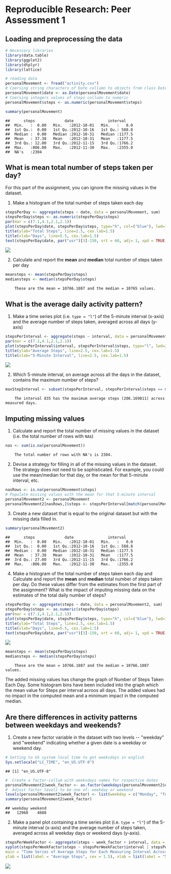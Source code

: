 # Reproducible Research: Peer Assessment 1


## Loading and preprocessing the data

```r
# Necessary libraries 
library(data.table)
library(ggplot2)
library(dtplyr)
library(lattice)

# reading data 
personalMovement <- fread("activity.csv")
# Coersing string characters of Date collumn to objects from class Date
personalMovement$date <- as.Date(personalMovement$date)
# Coersing integers values of steps collumn to numeric
personalMovement$steps <- as.numeric(personalMovement$steps)

summary(personalMovement)
```

```
##      steps             date               interval     
##  Min.   :  0.00   Min.   :2012-10-01   Min.   :   0.0  
##  1st Qu.:  0.00   1st Qu.:2012-10-16   1st Qu.: 588.8  
##  Median :  0.00   Median :2012-10-31   Median :1177.5  
##  Mean   : 37.38   Mean   :2012-10-31   Mean   :1177.5  
##  3rd Qu.: 12.00   3rd Qu.:2012-11-15   3rd Qu.:1766.2  
##  Max.   :806.00   Max.   :2012-11-30   Max.   :2355.0  
##  NA's   :2304
```

## What is mean total number of steps taken per day?
For this part of the assignment, you can ignore the missing values in the dataset.

1. Make a histogram of the total number of steps taken each day


```r
stepsPerDay <- aggregate(steps ~ date, data = personalMovement, sum)
stepsPerDay$steps <- as.numeric(stepsPerDay$steps)
par(mar = c(7.1,4.1,2.1,2.1))
plot(stepsPerDay$date, stepsPerDay$steps, type="h", col=("blue"), lwd=13, main="Number of Steps Taken Each Day", ylab="", xlab = "", xaxt = "n")
title(ylab="Total Steps", line=2.5, cex.lab=1.5)
title(xlab="Days", line=5.5, cex.lab=1.5)
text(stepsPerDay$date, par("usr")[3]-150, srt = 60, adj= 1, xpd = TRUE, labels = stepsPerDay$date, cex=1.25)
```

![](PA1_template_files/figure-html/unnamed-chunk-2-1.png)<!-- -->

2. Calculate and report the **mean** and **median** total number of steps taken per day


```r
meansteps <- mean(stepsPerDay$steps)
mediansteps <- median(stepsPerDay$steps)
```

        These are the mean = 10766.1887 and the median = 10765 values.

## What is the average daily activity pattern?

1. Make a time series plot (i.e. `type = "l"`) of the 5-minute interval (x-axis) and the average number of steps taken, averaged across all days (y-axis)


```r
stepsPerInterval <- aggregate(steps ~ interval, data = personalMovement, mean)
par(mar = c(7.1,4.1,2.1,2.1))
plot(stepsPerInterval$interval, stepsPerInterval$steps, type="l", lwd=2, main="Time Series of Average Steps for Each Measuring Interval Across All Days", ylab="", xlab = "")
title(ylab="Average Steps", line=2.5, cex.lab=1.5)
title(xlab="5-Minute Interval", line=2.5, cex.lab=1.5)
```

![](PA1_template_files/figure-html/unnamed-chunk-4-1.png)<!-- -->

2. Which 5-minute interval, on average across all the days in the dataset, contains the maximum number of steps?


```r
maxStepInterval <- subset(stepsPerInterval, stepsPerInterval$steps == max(stepsPerInterval$steps))
```

        The interval 835 has the maximum average steps (206.169811) across measured days. 

## Imputing missing values
1. Calculate and report the total number of missing values in the dataset (i.e. the total number of rows with `NA`s)


```r
nas <- sum(is.na(personalMovement))
```

        The total number of rows with NA's is 2304.

2. Devise a strategy for filling in all of the missing values in the dataset. The strategy does not need to be sophisticated. For example, you could use the mean/median for that day, or the mean for that 5-minute interval, etc.


```r
nasRows <- is.na(personalMovement$steps)
# Populate missing values with the mean for that 5-minute interval
personalMovement2 <- personalMovement
personalMovement2[nasRows,]$steps <- stepsPerInterval[match(personalMovement[nasRows,]$interval, stepsPerInterval$interval),]$steps
```

3. Create a new dataset that is equal to the original dataset but with the missing data filled in.


```r
summary(personalMovement2)
```

```
##      steps             date               interval     
##  Min.   :  0.00   Min.   :2012-10-01   Min.   :   0.0  
##  1st Qu.:  0.00   1st Qu.:2012-10-16   1st Qu.: 588.8  
##  Median :  0.00   Median :2012-10-31   Median :1177.5  
##  Mean   : 37.38   Mean   :2012-10-31   Mean   :1177.5  
##  3rd Qu.: 27.00   3rd Qu.:2012-11-15   3rd Qu.:1766.2  
##  Max.   :806.00   Max.   :2012-11-30   Max.   :2355.0
```

4. Make a histogram of the total number of steps taken each day and Calculate and report the **mean** and **median** total number of steps taken per day. Do these values differ from the estimates from the first part of the assignment? What is the impact of imputing missing data on the estimates of the total daily number of steps?


```r
stepsPerDay <- aggregate(steps ~ date, data = personalMovement2, sum)
stepsPerDay$steps <- as.numeric(stepsPerDay$steps)
par(mar = c(7.1,4.1,2.1,2.1))
plot(stepsPerDay$date, stepsPerDay$steps, type="h", col=("blue"), lwd=13, main="Number of Steps Taken Each Day", ylab="", xlab = "", xaxt = "n")
title(ylab="Total Steps", line=2.5, cex.lab=1.5)
title(xlab="Days", line=5.5, cex.lab=1.5)
text(stepsPerDay$date, par("usr")[3]-150, srt = 60, adj= 1, xpd = TRUE, labels = stepsPerDay$date, cex=1.25)
```

![](PA1_template_files/figure-html/unnamed-chunk-9-1.png)<!-- -->

```r
meansteps <- mean(stepsPerDay$steps)
mediansteps <- median(stepsPerDay$steps)
```

        These are the mean = 10766.1887 and the median = 10766.1887 values.

The added missing values has change the graph of Number of Steps Taken Each Day. Some histogram bins have been included into the graph which the mean value for Steps  per interval acroos all days. The added values had no impact in the computed mean and a minimum impact in the computed median. 

## Are there differences in activity patterns between weekdays and weekends?

1. Create a new factor variable in the dataset with two levels -- "weekday" and "weekend" indicating whether a given date is a weekday or weekend day.


```r
# Setting to US system local time to get weeksdays in english 
Sys.setlocale("LC_TIME", "en_US.UTF-8")
```

```
## [1] "en_US.UTF-8"
```

```r
#  Create a factor-collum with weeksdays names for respective dates
personalMovement2$week_factor <- as.factor(weekdays(personalMovement2$date))
#  Adjust factor levels to be one of: weekday or weekend
levels(personalMovement2$week_factor) <- list(weekday = c("Monday", "Tuesday", "Wednesday", "Thursday", "Friday"), weekend = c("Saturday", "Sunday"))
summary(personalMovement2$week_factor)
```

```
## weekday weekend 
##   12960    4608
```

2. Make a panel plot containing a time series plot (i.e. `type = "l"`) of the 5-minute interval (x-axis) and the average number of steps taken, averaged across all weekday days or weekend days (y-axis).


```r
stepsPerWeekFactor <- aggregate(steps ~ week_factor + interval, data = personalMovement2, mean)
xyplot(stepsPerWeekFactor$steps ~ stepsPerWeekFactor$interval | stepsPerWeekFactor$week_factor, layout = c(1, 2), type = "l",
main = "Time Series of Average Steps for Each Measuring Interval Across Weekdays and Weekends",
ylab = list(label = "Average Steps", cex = 1.5), xlab = list(label = "5-Minute Interval", cex = 1.5))
```

![](PA1_template_files/figure-html/unnamed-chunk-11-1.png)<!-- -->
